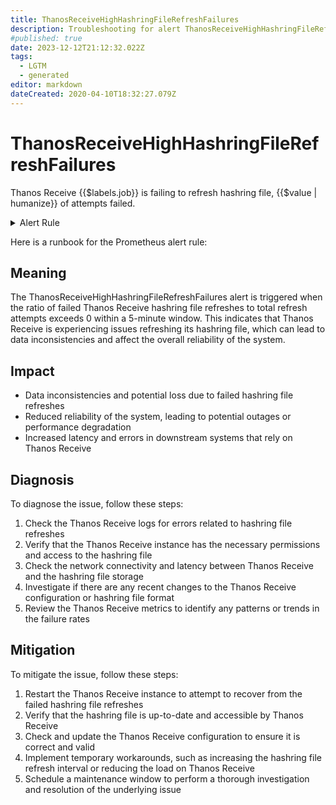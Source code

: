 ```yaml
---
title: ThanosReceiveHighHashringFileRefreshFailures
description: Troubleshooting for alert ThanosReceiveHighHashringFileRefreshFailures
#published: true
date: 2023-12-12T21:12:32.022Z
tags: 
  - LGTM
  - generated
editor: markdown
dateCreated: 2020-04-10T18:32:27.079Z
---
```


# ThanosReceiveHighHashringFileRefreshFailures

Thanos Receive {{$labels.job}} is failing to refresh hashring file, {{$value | humanize}} of attempts failed.

<details>
  <summary>Alert Rule</summary>

{{% rule "thanos/thanos-receiver.yml" "ThanosReceiveHighHashringFileRefreshFailures" %}}

{{% comment %}}

```yaml
alert: ThanosReceiveHighHashringFileRefreshFailures
expr: (sum by (job) (rate(thanos_receive_hashrings_file_errors_total{job=~".*thanos-receive.*"}[5m])) / sum by (job) (rate(thanos_receive_hashrings_file_refreshes_total{job=~".*thanos-receive.*"}[5m])) > 0)
for: 15m
labels:
    severity: warning
annotations:
    summary: Thanos Receive High Hashring File Refresh Failures (instance {{ $labels.instance }})
    description: |-
        Thanos Receive {{$labels.job}} is failing to refresh hashring file, {{$value | humanize}} of attempts failed.
          VALUE = {{ $value }}
          LABELS = {{ $labels }}
    runbook: https://github.com/srerun/prometheus-alerts/blob/main/content/runbooks/thanos-receiver/ThanosReceiveHighHashringFileRefreshFailures.md

```

{{% /comment %}}

</details>


Here is a runbook for the Prometheus alert rule:

## Meaning

The ThanosReceiveHighHashringFileRefreshFailures alert is triggered when the ratio of failed Thanos Receive hashring file refreshes to total refresh attempts exceeds 0 within a 5-minute window. This indicates that Thanos Receive is experiencing issues refreshing its hashring file, which can lead to data inconsistencies and affect the overall reliability of the system.

## Impact

* Data inconsistencies and potential loss due to failed hashring file refreshes
* Reduced reliability of the system, leading to potential outages or performance degradation
* Increased latency and errors in downstream systems that rely on Thanos Receive

## Diagnosis

To diagnose the issue, follow these steps:

1. Check the Thanos Receive logs for errors related to hashring file refreshes
2. Verify that the Thanos Receive instance has the necessary permissions and access to the hashring file
3. Check the network connectivity and latency between Thanos Receive and the hashring file storage
4. Investigate if there are any recent changes to the Thanos Receive configuration or hashring file format
5. Review the Thanos Receive metrics to identify any patterns or trends in the failure rates

## Mitigation

To mitigate the issue, follow these steps:

1. Restart the Thanos Receive instance to attempt to recover from the failed hashring file refreshes
2. Verify that the hashring file is up-to-date and accessible by Thanos Receive
3. Check and update the Thanos Receive configuration to ensure it is correct and valid
4. Implement temporary workarounds, such as increasing the hashring file refresh interval or reducing the load on Thanos Receive
5. Schedule a maintenance window to perform a thorough investigation and resolution of the underlying issue